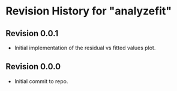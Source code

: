 # Revision History for "analyzefit"

## Revision 0.0.1
- Initial implementation of the residual vs fitted values plot.

## Revision 0.0.0

- Initial commit to repo.
